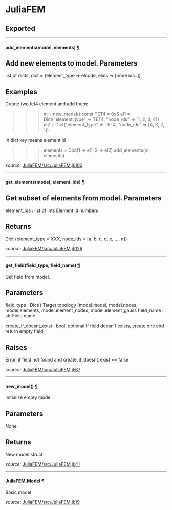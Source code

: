 # JuliaFEM

## Exported

---

<a id="method__add_elements.1" class="lexicon_definition"></a>
#### add_elements(model,  elements) [¶](#method__add_elements.1)
Add new elements to model.
Parameters
----------
list of dicts, dict = {element_type => elcode, elids => [node ids..]}

Examples
--------
Create two tet4 element and add them:

>>> m = new_model()
>>> const TET4 = 0x6
>>> el1 = Dict("element_type" => TET4, "node_ids" => [1, 2, 3, 4])
>>> el2 = Dict("element_type" => TET4, "node_ids" => [4, 3, 2, 1])

In dict key means element id

>>> elements = Dict(1 => el1, 2 => el2)
>>> add_elements(m, elements)



*source:*
[JuliaFEM/src/JuliaFEM.jl:102](https://github.com/JuliaFEM/JuliaFEM.jl/tree/1e1704126d7c25595a71838fd8a59ba5d2212219/src/JuliaFEM.jl#L102)

---

<a id="method__get_elements.1" class="lexicon_definition"></a>
#### get_elements(model,  element_ids) [¶](#method__get_elements.1)
Get subset of elements from model.
Parameters
----------
element_ids : list of ints
    Element id numbers

Returns
-------
Dict
{element_type = XXX, node_ids = [a, b, c, d, e, ..., n]}


*source:*
[JuliaFEM/src/JuliaFEM.jl:126](https://github.com/JuliaFEM/JuliaFEM.jl/tree/1e1704126d7c25595a71838fd8a59ba5d2212219/src/JuliaFEM.jl#L126)

---

<a id="method__get_field.1" class="lexicon_definition"></a>
#### get_field(field_type,  field_name) [¶](#method__get_field.1)
Get field from model.

Parameters
----------
field_type : Dict()
    Target topology (model.model, model.nodes, model.elements,
                     model.element_nodes, model.element_gauss
field_name : str
    Field name

create_if_doesnt_exist : bool, optional
    If field doesn't exists, create one and return empty field

Raises
------
Error, if field not found and create_if_doesnt_exist == false


*source:*
[JuliaFEM/src/JuliaFEM.jl:67](https://github.com/JuliaFEM/JuliaFEM.jl/tree/1e1704126d7c25595a71838fd8a59ba5d2212219/src/JuliaFEM.jl#L67)

---

<a id="method__new_model.1" class="lexicon_definition"></a>
#### new_model() [¶](#method__new_model.1)
Initialize empty model.

Parameters
----------
None

Returns
-------
New model struct


*source:*
[JuliaFEM/src/JuliaFEM.jl:41](https://github.com/JuliaFEM/JuliaFEM.jl/tree/1e1704126d7c25595a71838fd8a59ba5d2212219/src/JuliaFEM.jl#L41)

---

<a id="type__model.1" class="lexicon_definition"></a>
#### JuliaFEM.Model [¶](#type__model.1)
Basic model


*source:*
[JuliaFEM/src/JuliaFEM.jl:19](https://github.com/JuliaFEM/JuliaFEM.jl/tree/1e1704126d7c25595a71838fd8a59ba5d2212219/src/JuliaFEM.jl#L19)

